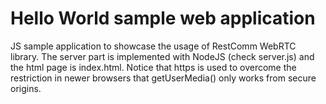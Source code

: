 Hello World sample web application
==================================

JS sample application to showcase the usage of RestComm WebRTC library. The server part is implemented with NodeJS (check server.js) and the html page is index.html. Notice that https is used to overcome the restriction in newer browsers that getUserMedia() only works from secure origins.

